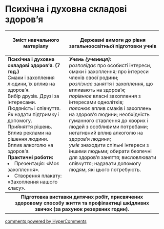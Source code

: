 <div id="hypercomments_widget" class="js-hypercomments-widget invisible"></div>

Психічна і духовна складові здоров’я
=============================================

<table>
<thead>
  <tr>
    <th width="40%" align="center"><p>Зміст навчального матеріалу</p></td>
    <th width="60%" align="center"><p>Державні вимоги до рівня загальноосвітньої підготовки учнів</p></td>
  </tr>
</thead>
<tbody>
  <tr>
    <td width="40%" style="vertical-align:top !important;">
    <b>Психічна і духовна складові здоров’я. (7 год.)</b><br>
    Смаки і захоплення людини, їх вплив на здоров’я.<br>
    Вибір друзів. Друзі за інтересами.<br>
    Людяність і співчуття. Як надати підтримку і допомогу.<br>
    Прийняття рішень. Вплив реклами на рішення людини.<br>
    Вплив алкоголю на здоров’я.<br>
    <b>Практичні роботи:</b>
    <li>
    Презентація: «Моє захоплення».
    </li>
    <li>
    Створення плакату: «Захоплення нашого класу».
    </li>
    </td>
    <td width="60%" style="vertical-align:top !important;">
    <i><b>Учень (учениця):</b></i><br>
	<i>розповідає</i> про особисті інтереси, смаки і захоплення; про інтереси членів своєї родини;<br>
    <i>розпізнає</i> заняття і захоплення, що впливають на здоров’я;<br>
    <i>порівнює</i> власні захоплення з інтересами однолітків;<br>
    <i>пояснює</i> вплив смаків і захоплень на здоров’я людини; необхідність гуманного ставлення до хворих і людей з особливими потребами; негативний вплив алкоголю на здоров’я людини;<br>
    <i>уміє</i> знаходити спільні інтереси з іншими людьми; обирати безпечні для здоров’я заняття; висловлювати співчуття; надавати допомогу людям, які цього потребують.<br>
	</td>
  </tr>
 <tr>
    <th class="tg-amwm" colspan="2"><center>Підготовка виставки дитячих робіт, присвячених здоровому способу життя та профілактиці шкідливих звичок (за рахунок резервних годин).</center></th>
  </tr>
</tbody>
</table>

<div class="js-hypercomments-container">
<a href="http://hypercomments.com" class="hc-link" title="comments widget">comments powered by HyperComments</a>
</div>